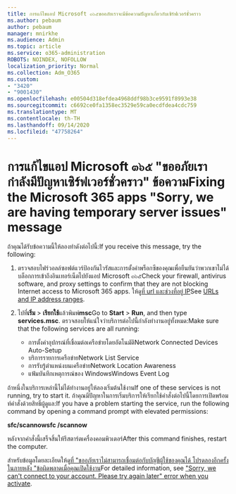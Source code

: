 ```yaml
---
title: การแก้ไขแอป Microsoft ๓๖๕ขออภัยเราจะมีข้อความปัญหาเกี่ยวกับเซิร์ฟเวอร์ชั่วคราว
ms.author: pebaum
author: pebaum
manager: mnirkhe
ms.audience: Admin
ms.topic: article
ms.service: o365-administration
ROBOTS: NOINDEX, NOFOLLOW
localization_priority: Normal
ms.collection: Adm_O365
ms.custom:
- "3420"
- "9001430"
ms.openlocfilehash: e00504d318efdea4968ddf98b3ce9591f8993e38
ms.sourcegitcommit: c6692ce0fa1358ec3529e59ca0ecdfdea4cdc759
ms.translationtype: MT
ms.contentlocale: th-TH
ms.lasthandoff: 09/14/2020
ms.locfileid: "47758264"
---
```

# <a name="fixing-the-microsoft-365-apps-sorry-we-are-having-temporary-server-issues-message"></a><span data-ttu-id="4339f-102">การแก้ไขแอป Microsoft ๓๖๕ "ขออภัยเรากำลังมีปัญหาเซิร์ฟเวอร์ชั่วคราว" ข้อความ</span><span class="sxs-lookup"><span data-stu-id="4339f-102">Fixing the Microsoft 365 apps "Sorry, we are having temporary server issues" message</span></span>

<span data-ttu-id="4339f-103">ถ้าคุณได้รับข้อความนี้ให้ลองทำดังต่อไปนี้:</span><span class="sxs-lookup"><span data-stu-id="4339f-103">If you receive this message, try the following:</span></span>

1. <span data-ttu-id="4339f-104">ตรวจสอบไฟร์วอลล์ซอฟต์แวร์ป้องกันไวรัสและการตั้งค่าพร็อกซีของคุณเพื่อยืนยันว่าพวกเขาไม่ได้บล็อกการเข้าถึงอินเทอร์เน็ตไปยังแอป Microsoft ๓๖๕</span><span class="sxs-lookup"><span data-stu-id="4339f-104">Check your firewall, antivirus software, and proxy settings to confirm that they are not blocking Internet access to Microsoft 365 apps.</span></span> <span data-ttu-id="4339f-105">ให้ดู[ที่ url และช่วงที่อยู่ IP](https://docs.microsoft.com/office365/enterprise/urls-and-ip-address-ranges)</span><span class="sxs-lookup"><span data-stu-id="4339f-105">See [URLs and IP address ranges](https://docs.microsoft.com/office365/enterprise/urls-and-ip-address-ranges).</span></span>

2. <span data-ttu-id="4339f-106">ไปที่**เริ่ม**  >  **เรียกใช้**แล้วพิมพ์**msc**</span><span class="sxs-lookup"><span data-stu-id="4339f-106">Go to **Start** > **Run**, and then type **services.msc**.</span></span> <span data-ttu-id="4339f-107">ตรวจสอบให้แน่ใจว่าบริการต่อไปนี้กำลังทำงานอยู่ทั้งหมด:</span><span class="sxs-lookup"><span data-stu-id="4339f-107">Make sure that the following services are all running:</span></span>
    - <span data-ttu-id="4339f-108">การตั้งค่าอุปกรณ์ที่เชื่อมต่อเครือข่ายโดยอัตโนมัติ</span><span class="sxs-lookup"><span data-stu-id="4339f-108">Network Connected Devices Auto-Setup</span></span>
    - <span data-ttu-id="4339f-109">บริการรายการเครือข่าย</span><span class="sxs-lookup"><span data-stu-id="4339f-109">Network List Service</span></span>
    - <span data-ttu-id="4339f-110">การรับรู้ตำแหน่งบนเครือข่าย</span><span class="sxs-lookup"><span data-stu-id="4339f-110">Network Location Awareness</span></span>
    - <span data-ttu-id="4339f-111">แฟ้มบันทึกเหตุการณ์ของ Windows</span><span class="sxs-lookup"><span data-stu-id="4339f-111">Windows Event Log</span></span>

<span data-ttu-id="4339f-112">ถ้าหนึ่งในบริการเหล่านี้ไม่ได้ทำงานอยู่ให้ลองเริ่มต้นใช้งาน</span><span class="sxs-lookup"><span data-stu-id="4339f-112">If one of these services is not running, try to start it.</span></span> <span data-ttu-id="4339f-113">ถ้าคุณมีปัญหาในการเริ่มบริการให้เรียกใช้คำสั่งต่อไปนี้โดยการเปิดพร้อมท์คำสั่งด้วยสิทธิ์ผู้ดูแล:</span><span class="sxs-lookup"><span data-stu-id="4339f-113">If you have a problem starting the service, run the following command by opening a command prompt with elevated permissions:</span></span>

<span data-ttu-id="4339f-114">**sfc/scannow**</span><span class="sxs-lookup"><span data-stu-id="4339f-114">**sfc /scannow**</span></span>

<span data-ttu-id="4339f-115">หลังจากคำสั่งนี้เสร็จสิ้นให้รีสตาร์ตเครื่องคอมพิวเตอร์</span><span class="sxs-lookup"><span data-stu-id="4339f-115">After this command finishes, restart the computer.</span></span>

<span data-ttu-id="4339f-116">สำหรับข้อมูลโดยละเอียดให้ดู[ที่ "ขออภัยเราไม่สามารถเชื่อมต่อกับบัญชีผู้ใช้ของคุณได้ โปรดลองอีกครั้งในภายหลัง "ข้อผิดพลาดเมื่อคุณเปิดใช้งาน](https://docs.microsoft.com/office/troubleshoot/activation-installation/issue-when-activate-office-from-office-365)</span><span class="sxs-lookup"><span data-stu-id="4339f-116">For detailed information, see ["Sorry, we can't connect to your account. Please try again later" error when you activate](https://docs.microsoft.com/office/troubleshoot/activation-installation/issue-when-activate-office-from-office-365).</span></span>